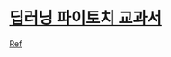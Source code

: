 # [딥러닝 파이토치 교과서](https://www.google.com/search?q=%EB%94%A5%EB%9F%AC%EB%8B%9D+%ED%8C%8C%EC%9D%B4%ED%86%A0%EC%B9%98+%EA%B5%90%EA%B3%BC%E3%85%97%EC%84%9C&rlz=1C5CHFA_enKR981KR981&oq=%EB%94%A5%EB%9F%AC%EB%8B%9D+%ED%8C%8C%EC%9D%B4%ED%86%A0%EC%B9%98+%EA%B5%90%EA%B3%BC%E3%85%97%EC%84%9C&aqs=chrome..69i57j46i13i512j0i13i512l3.3991j0j7&sourceid=chrome&ie=UTF-8)

[Ref](https://github.com/gilbutITbook/080289)